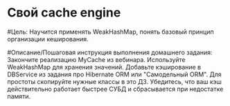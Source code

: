 # Свой cache engine

#Цель:
Научится применять WeakHashMap,
понять базовый принцип организации кеширования.

#Описание/Пошаговая инструкция выполнения домашнего задания:
Закончите реализацию MyCache из вебинара.
Используйте WeakHashMap для хранения значений.
Добавьте кэширование в DBService из задания про Hibernate ORM или "Самодельный ORM".
Для простоты скопируйте нужные классы в это ДЗ.
Убедитесь, что ваш кэш действительно работает быстрее СУБД и сбрасывается при недостатке памяти.